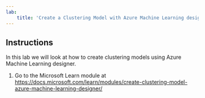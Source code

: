 ```yaml
---
lab:
    title: 'Create a Clustering Model with Azure Machine Learning designer'
---
```


## Instructions
In this lab we will look at how to create clustering models using Azure Machine Learning designer.

1.	Go to the Microsoft Learn module at https://docs.microsoft.com/learn/modules/create-clustering-model-azure-machine-learning-designer/
